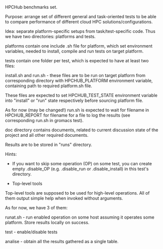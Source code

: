  HPCHub benchmarks set.

Purpose: arrange set of different general and task-oriented tests to be able to compare
performance of different cloud HPC solutions/configurations.

Idea: separate platform-specific setups from task/test-specific code. Thus we have two 
directories: platforms and tests.

platforms contain one include .sh file for platform, which set environment variables, needed 
to install, compile and run tests on target platform.

tests contain one folder per test, which is expected to have at least two files:

install.sh and run.sh - these files are to be run on target platform from corresponding 
directory with HPCHUB_PLATFORM environment variable, containing path to required platform.sh 
file.

These files are expected to set HPCHUB_TEST_STATE environment variable into "install" or "run"
state respectively before sourcing platform file.

As for now (may be changed!) run.sh is expected to wait for filename in HPCHUB_REPORT for 
filename for a file to log the results (see corresponding run.sh in gromacs test).

doc directory contains documents, related to current discussion state of the project and all 
other required documents.

Results are to be stored in "runs" directory.

Hints: 

 - If you want to skip some operation (OP) on some test, you can create empty .disable_OP (e.g. .disable_run or .disable_install) in this test's directory.

 * Top-level tools

Top-level tools are supposed to be used for high-level operations. 
All of them output simple help when invoked without arguments.

As for now, we have 3 of them:

runat.sh - run enabled operation on some host assuming it operates some platform. Store results locally on success.

test - enable/disable tests

analise - obtain all the results gathered as a single table.
